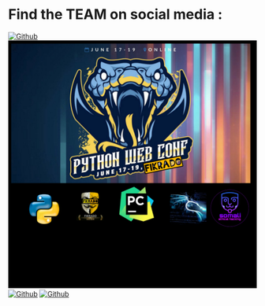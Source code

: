 <h1> Find the TEAM on social media : </h1>

[![Github](https://img.shields.io/badge/Github-fikrado-yellow?style=for-the-badge&logo=github)](https://github.com/fikrado)
<img src="/Fikrado.jpg">
[![Github](https://img.shields.io/badge/Facebook-fikrado-blue?style=for-the-badge&logo=facebook)](https://facebook.com/fikrado4048063)
[![Github](https://img.shields.io/badge/YouTube-fikrado_hacker-red?style=for-the-badge&logo=youtube)](https://youtube.com/c/FikradoHacker)

